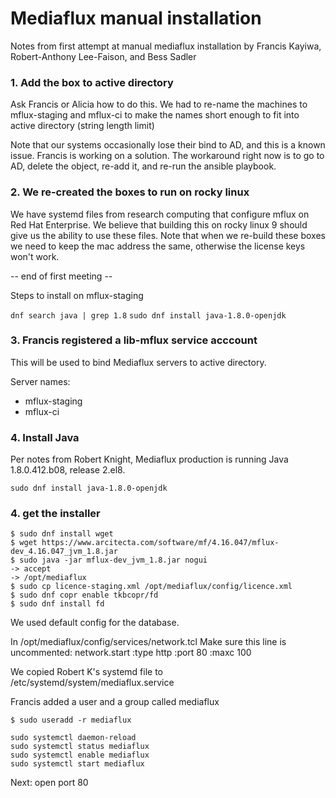 # Mediaflux manual installation
Notes from first attempt at manual mediaflux installation by Francis Kayiwa, Robert-Anthony Lee-Faison, and Bess Sadler

### 1. Add the box to active directory
Ask Francis or Alicia how to do this. 
We had to re-name the machines to mflux-staging and mflux-ci to make the names short enough to fit into active directory (string length limit)

Note that our systems occasionally lose their bind to AD, and this is a known issue. Francis is working on a solution. The workaround right now is to go to AD, delete the object, re-add it, and re-run the ansible playbook.

### 2. We re-created the boxes to run on rocky linux
We have systemd files from research computing that configure mflux on Red Hat Enterprise. We believe that building this on rocky linux 9 should give us the ability to use these files.
Note that when we re-build these boxes we need to keep the mac address the same, otherwise the license keys won't work.

-- end of first meeting --

Steps to install on mflux-staging

`dnf search java | grep 1.8` 
`sudo dnf install java-1.8.0-openjdk`

### 3. Francis registered a lib-mflux service acccount
This will be used to bind Mediaflux servers to active directory. 

Server names:
* mflux-staging
* mflux-ci

### 4. Install Java
Per notes from Robert Knight, Mediaflux production is running Java 1.8.0.412.b08, release 2.el8.  

`sudo dnf install java-1.8.0-openjdk`

### 4. get the installer
```unix
$ sudo dnf install wget
$ wget https://www.arcitecta.com/software/mf/4.16.047/mflux-dev_4.16.047_jvm_1.8.jar
$ sudo java -jar mflux-dev_jvm_1.8.jar nogui
-> accept
-> /opt/mediaflux
$ sudo cp licence-staging.xml /opt/mediaflux/config/licence.xml
$ sudo dnf copr enable tkbcopr/fd
$ sudo dnf install fd
```

We used default config for the  database.

  In /opt/mediaflux/config/services/network.tcl
  Make sure this line is uncommented:
  network.start :type http :port 80 :maxc 100


We copied Robert K's systemd file to /etc/systemd/system/mediaflux.service

Francis added a user and a group called mediaflux  

```
$ sudo useradd -r mediaflux

```

```
sudo systemctl daemon-reload
sudo systemctl status mediaflux
sudo systemctl enable mediaflux
sudo systemctl start mediaflux
```

Next: open port 80 
